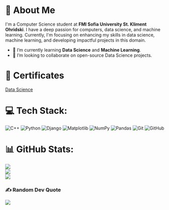 # 💫 About Me
I'm a Computer Science student at **FMI Sofia University St. Kliment Ohridski**. I have a deep passion for computers, data science, and machine learning. Currently, I'm focusing on enhancing my skills in data science, machine learning, and developing impactful projects in this domain.

- 🌱 I’m currently learning **Data Science** and **Machine Learning**.
- 👯 I’m looking to collaborate on open-source Data Science projects.

# 🏅 Certificates
[Data Science](https://softuni.bg/Certificates/Details/225606/dfcb1ef5)

# 💻 Tech Stack:
![C++](https://img.shields.io/badge/c++-%2300599C.svg?style=for-the-badge&logo=c%2B%2B&logoColor=white) ![Python](https://img.shields.io/badge/python-3670A0?style=for-the-badge&logo=python&logoColor=ffdd54) ![Django](https://img.shields.io/badge/django-%23092E20.svg?style=for-the-badge&logo=django&logoColor=white) ![Matplotlib](https://img.shields.io/badge/Matplotlib-%23ffffff.svg?style=for-the-badge&logo=Matplotlib&logoColor=black) ![NumPy](https://img.shields.io/badge/numpy-%23013243.svg?style=for-the-badge&logo=numpy&logoColor=white) ![Pandas](https://img.shields.io/badge/pandas-%23150458.svg?style=for-the-badge&logo=pandas&logoColor=white) ![Git](https://img.shields.io/badge/git-%23F05033.svg?style=for-the-badge&logo=git&logoColor=white) ![GitHub](https://img.shields.io/badge/github-%23121011.svg?style=for-the-badge&logo=github&logoColor=white)
# 📊 GitHub Stats:
![](https://github-readme-stats.vercel.app/api?username=GecataGoranov&theme=dark&hide_border=false&include_all_commits=false&count_private=false)<br/>
![](https://github-readme-streak-stats.herokuapp.com/?user=GecataGoranov&theme=dark&hide_border=false)<br/>
![](https://github-readme-stats.vercel.app/api/top-langs/?username=GecataGoranov&theme=dark&hide_border=false&include_all_commits=false&count_private=false&layout=compact)

### ✍️ Random Dev Quote
![](https://quotes-github-readme.vercel.app/api?type=horizontal&theme=radical)

